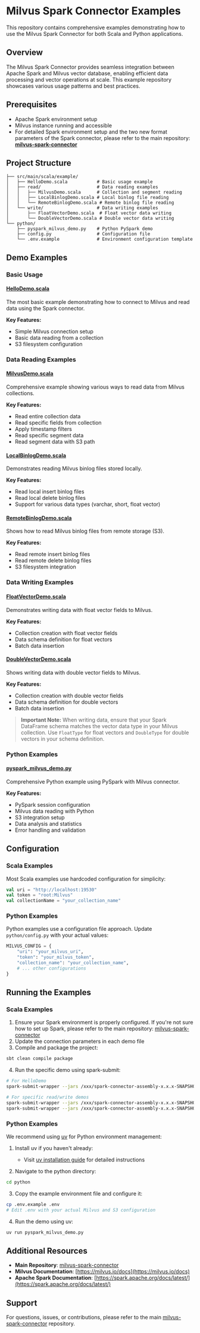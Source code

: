 # Milvus Spark Connector Examples

This repository contains comprehensive examples demonstrating how to use the Milvus Spark Connector for both Scala and Python applications.

## Overview

The Milvus Spark Connector provides seamless integration between Apache Spark and Milvus vector database, enabling efficient data processing and vector operations at scale. This example repository showcases various usage patterns and best practices.

## Prerequisites

- Apache Spark environment setup
- Milvus instance running and accessible
- For detailed Spark environment setup and the two new format parameters of the Spark connector, please refer to the main repository: **[milvus-spark-connector](https://github.com/SimFG/milvus-spark-connector)**

## Project Structure

```
├── src/main/scala/example/
│   ├── HelloDemo.scala           # Basic usage example
│   ├── read/                     # Data reading examples
│   │   ├── MilvusDemo.scala      # Collection and segment reading
│   │   ├── LocalBinlogDemo.scala # Local binlog file reading
│   │   └── RemoteBinlogDemo.scala # Remote binlog file reading
│   └── write/                    # Data writing examples
│       ├── FloatVectorDemo.scala  # Float vector data writing
│       └── DoubleVectorDemo.scala # Double vector data writing
└── python/
    ├── pyspark_milvus_demo.py    # Python PySpark demo
    ├── config.py                 # Configuration file
    └── .env.example              # Environment configuration template
```

## Demo Examples

### Basic Usage

#### [HelloDemo.scala](src/main/scala/example/HelloDemo.scala)
The most basic example demonstrating how to connect to Milvus and read data using the Spark connector.

**Key Features:**
- Simple Milvus connection setup
- Basic data reading from a collection
- S3 filesystem configuration

### Data Reading Examples

#### [MilvusDemo.scala](src/main/scala/example/read/MilvusDemo.scala)
Comprehensive example showing various ways to read data from Milvus collections.

**Key Features:**
- Read entire collection data
- Read specific fields from collection
- Apply timestamp filters
- Read specific segment data
- Read segment data with S3 path

#### [LocalBinlogDemo.scala](src/main/scala/example/read/LocalBinlogDemo.scala)
Demonstrates reading Milvus binlog files stored locally.

**Key Features:**
- Read local insert binlog files
- Read local delete binlog files
- Support for various data types (varchar, short, float vector)

#### [RemoteBinlogDemo.scala](src/main/scala/example/read/RemoteBinlogDemo.scala)
Shows how to read Milvus binlog files from remote storage (S3).

**Key Features:**
- Read remote insert binlog files
- Read remote delete binlog files
- S3 filesystem integration

### Data Writing Examples

#### [FloatVectorDemo.scala](src/main/scala/example/write/FloatVectorDemo.scala)
Demonstrates writing data with float vector fields to Milvus.

**Key Features:**
- Collection creation with float vector fields
- Data schema definition for float vectors
- Batch data insertion

#### [DoubleVectorDemo.scala](src/main/scala/example/write/DoubleVectorDemo.scala)
Shows writing data with double vector fields to Milvus.

**Key Features:**
- Collection creation with double vector fields
- Data schema definition for double vectors
- Batch data insertion

> **Important Note:** When writing data, ensure that your Spark DataFrame schema matches the vector data type in your Milvus collection. Use `FloatType` for float vectors and `DoubleType` for double vectors in your schema definition.

### Python Examples

#### [pyspark_milvus_demo.py](python/pyspark_milvus_demo.py)
Comprehensive Python example using PySpark with Milvus connector.

**Key Features:**
- PySpark session configuration
- Milvus data reading with Python
- S3 integration setup
- Data analysis and statistics
- Error handling and validation

## Configuration

### Scala Examples
Most Scala examples use hardcoded configuration for simplicity:

```scala
val uri = "http://localhost:19530"
val token = "root:Milvus"
val collectionName = "your_collection_name"
```

### Python Examples
Python examples use a configuration file approach. Update `python/config.py` with your actual values:

```python
MILVUS_CONFIG = {
    "uri": "your_milvus_uri",
    "token": "your_milvus_token",
    "collection_name": "your_collection_name",
    # ... other configurations
}
```

## Running the Examples

### Scala Examples

1. Ensure your Spark environment is properly configured. If you're not sure how to set up Spark, please refer to the main repository: [milvus-spark-connector](https://github.com/SimFG/milvus-spark-connector)
2. Update the connection parameters in each demo file
3. Compile and package the project:

```bash
sbt clean compile package
```

4. Run the specific demo using spark-submit:

```bash
# For HelloDemo
spark-submit-wrapper --jars /xxx/spark-connector-assembly-x.x.x-SNAPSHOT.jar --class "example.HelloDemo" /xxx/milvus-spark-connector-example_2.13-0.1.0-SNAPSHOT.jar

# For specific read/write demos
spark-submit-wrapper --jars /xxx/spark-connector-assembly-x.x.x-SNAPSHOT.jar --class "example.read.MilvusDemo" /xxx/milvus-spark-connector-example_2.13-0.1.0-SNAPSHOT.jar
spark-submit-wrapper --jars /xxx/spark-connector-assembly-x.x.x-SNAPSHOT.jar --class "example.write.FloatVectorDemo" /xxx/milvus-spark-connector-example_2.13-0.1.0-SNAPSHOT.jar
```

### Python Examples

We recommend using [uv](https://docs.astral.sh/uv/getting-started/installation/) for Python environment management:

1. Install uv if you haven't already:
   - Visit [uv installation guide](https://docs.astral.sh/uv/getting-started/installation/) for detailed instructions

2. Navigate to the python directory:
```bash
cd python
```

3. Copy the example environment file and configure it:
```bash
cp .env.example .env
# Edit .env with your actual Milvus and S3 configuration
```

4. Run the demo using uv:
```bash
uv run pyspark_milvus_demo.py
```

## Additional Resources

- **Main Repository**: [milvus-spark-connector](https://github.com/SimFG/milvus-spark-connector)
- **Milvus Documentation**: [https://milvus.io/docs](https://milvus.io/docs)
- **Apache Spark Documentation**: [https://spark.apache.org/docs/latest/](https://spark.apache.org/docs/latest/)

## Support

For questions, issues, or contributions, please refer to the main [milvus-spark-connector](https://github.com/SimFG/milvus-spark-connector) repository. 